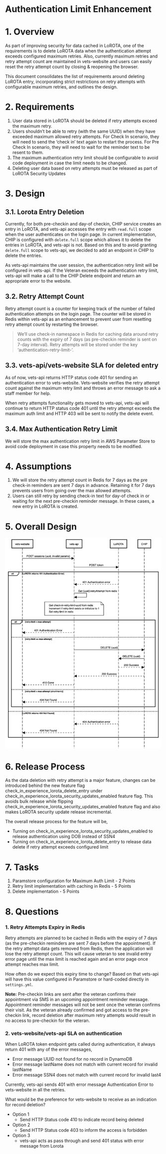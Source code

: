 <!-- markdownlint-disable no-duplicate-heading -->

# Authentication Limit Enhancement

# 1. Overview

As part of improving security for data cached in LoROTA, one of the requirements is to delete LoROTA data when the authentication attempt exceeds configured maximum retries. Also, currently maximum retries and retry attempt count are maintained in vets-website and users can easily reset the retry attempt count by closing & reopening the browser. 

This document consolidates the list of requirements around deleting LoROTA entry, incorporating strict restrictions on retry attempts with configurable maximum retries, and outlines the design.

# 2. Requirements

1. User data stored in LoROTA should be deleted if retry attempts exceed the maximum retry.
2. Users shouldn’t be able to retry (with the same UUID) when they have exceeded maximum allowed retry attempts. For Check In scenario, they will need to send the ‘check in’ text again to restart the process. For Pre Check In scenario, they will need to wait for the reminder text to be resent to them.
3. The maximum authentication retry limit should be configurable to avoid code deployment in case the limit needs to be changed.
4. Deleting user data based on retry attempts must be released as part of LoROTA Security Updates

# 3. Design

## 3.1. Lorota Entry Deletion

Currently, for both pre-checkin and day-of checkin, CHIP service creates an entry in LoROTA, and vets-api accesses the entry with `read.full` scope when the user authenticates on the login page. In current implementation, CHIP is configured with `delete.full` scope which allows it to delete the entries in LoROTA, and vets-api is not. Based on this and to avoid granting `delete.full` scope to vets-api, we decided to add an endpoint in CHIP to delete the entries.

As vets-api maintains the user session, the authentication retry limit will be configured in vets-api. If the Veteran exceeds the authentication retry limit, vets-api will make a call to the CHIP Delete endpoint and return an appropriate error to the website.

## 3.2. Retry Attempt Count

Retry attempt count is a counter for keeping track of the number of failed authentication attempts on the login page. The counter will be stored in Redis within vets-api as an enhancement to prevent user from resetting retry attempt count by restarting the browser. 

> We’ll use check-in namespace in Redis for caching data around retry counts with the expiry of 7 days (as pre-checkin reminder is sent on 7-day interval). Retry attempts will be stored under the key ‘authentication-retry-limit-<uuid>’.
> 

## 3.3. vets-api/vets-website SLA for deleted entry

As of now, vets-api returns HTTP status code 401 for sending an authentication error to vets-website. Vets-website verifies the retry attempt count against the maximum retry limit and throws an error message to ask a staff member for help. 

When retry attempts functionality gets moved to vets-api, vets-api will continue to return HTTP status code 401 until the retry attempt exceeds the maximum auth limit and HTTP 403 will be sent to notify the delete event.

## 3.4. Max Authentication Retry Limit

We will store the max authentication retry limit in AWS Parameter Store to avoid code deployment in case this property needs to be modified.

# 4. **Assumptions**

1. We will store the retry attempt count in Redis for 7 days as the pre check-in reminders are sent 7 days in advance. Retaining it for 7 days prevents users from going over the max allowed attempts.
2. Users can still retry by sending check-in text for day-of check in or waiting for the next pre-checkin reminder message. In these cases, a new entry in LoROTA is created.

# 5. Overall Design

![EnhanceAuthLimit.png](./EnhanceAuthLimit.png)

# 6. Release Process

As the data deletion with retry attempt is a major feature, changes can be introduced behind the new feature flag check_in_experience_lorota_delete_entry under check_in_experience_lorota_security_updates_enabled feature flag. This avoids bulk release while flipping check_in_experience_lorota_security_updates_enabled feature flag and also makes LoROTA security update release incremental.

The overall release process for the feature will be,

- Turning on check_in_experience_lorota_security_updates_enabled to release authentication using DOB instead of SSN4
- Turning on check_in_experience_lorota_delete_entry to release data delete if retry attempt exceeds configured limit
  
# 7. Tasks

1. Paramstore configuration for Maximum Auth Limit - 2 Points
2. Retry limit implementation with caching in Redis - 5 Points
3. Delete implementation - 5 Points

 # 8. Questions
  
### 1. Retry Attempts Expiry in Redis
  
  Retry attempts are planned to be cached in Redis with the expiry of 7 days (as the pre-checkin reminders are sent 7 days before the appointment).  If the retry attempt data gets removed from Redis, then the application will lose the retry attempt count.  This will cause veteran to see invalid entry error page until the max limit is reached again and an error page once attempt reaches max limit.  
  
  How often do we expect this expiry time to change?  Based on that vets-api will have this value configured in Paramstore or hard-coded directly in `settings.yml`.
  
  **Note:** Pre-checkin links are sent after the veteran confirms their appointment via SMS in an upcoming appointment reminder message.  Appointment reminder messages will not be sent once the veteran confirms their visit.  As the veteran already confirmed and got access to the pre-checkin link, record deletion after maximum retry attempts would result in no access to pre-checkin for the veteran.

### 2. vets-website/vets-api SLA on authentication
  
  When LoROTA token endpoint gets called during authentication, it always return 401 with any of the error messages,
  - Error message UUID not found for no record in DynamoDB
  - Error message lastName does not match with current record for invalid lastName
  - Error message SSN4 does not match with current record for invalid last4
  
Currently, vets-api sends 401 with error message Authentication Error to vets-website in all the retries.
  
  What would be the preference for vets-website to receive as an indication for record deletion?
  - Option 1
    - Send HTTP Status code 410 to indicate record being deleted
  - Option 2
    - Send HTTP Status code 403 to inform the access is forbidden 
  - Option 3
    - vets-api acts as pass through and send 401 status with error message from Lorota
